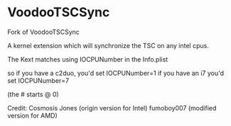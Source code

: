 # VoodooTSCSync
Fork of VoodooTSCSync

A kernel extension which will synchronize the TSC on any intel cpus.

The Kext matches using IOCPUNumber in the Info.plist

so if you have a c2duo, you'd set IOCPUNumber=1 if you have an i7 you'd set IOCPUNumber=7

(the # starts @ 0)

Credit: Cosmosis Jones (origin version for Intel)
            fumoboy007 (modified version for AMD)
